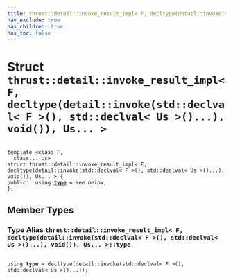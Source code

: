 ```yaml
---
title: thrust::detail::invoke_result_impl< F, decltype(detail::invoke(std::declval< F >(), std::declval< Us >()...), void()), Us... >
nav_exclude: true
has_children: true
has_toc: false
---
```


# Struct `thrust::detail::invoke_result_impl< F, decltype(detail::invoke(std::declval< F >(), std::declval< Us >()...), void()), Us... >`

<code class="doxybook">
<span>template &lt;class F,</span>
<span>&nbsp;&nbsp;class... Us&gt;</span>
<span>struct thrust::detail::invoke&#95;result&#95;impl&lt; F, decltype(detail::invoke(std::declval&lt; F &gt;(), std::declval&lt; Us &gt;()...), void()), Us... &gt; {</span>
<span>public:</span><span>&nbsp;&nbsp;using <b><a href="{{ site.baseurl }}/api/classes/structthrust_1_1detail_1_1invoke__result__impl_3_01f_00_01decltype_07detail_1_1invoke_07std_1.html#using-type">type</a></b> = <i>see below</i>;</span>
<span>};</span>
</code>

## Member Types

<h3 id="using-type">
Type Alias <code>thrust::detail::invoke&#95;result&#95;impl&lt; F, decltype(detail::invoke(std::declval&lt; F &gt;(), std::declval&lt; Us &gt;()...), void()), Us... &gt;::type</code>
</h3>

<code class="doxybook">
<span>using <b>type</b> = decltype(detail::invoke(std::declval&lt; F &gt;(), std::declval&lt; Us &gt;()...));</span></code>

